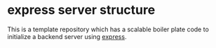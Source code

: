# express server structure

This is a template repository which has a scalable boiler plate code to initialize a backend server using [express](https://expressjs.com/).
